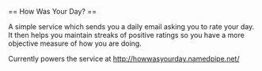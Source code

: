 == How Was Your Day? ==

A simple service which sends you a daily email asking you to rate your day. It then helps you maintain streaks of positive ratings so you have a more objective measure of how you are doing.

Currently powers the service at http://howwasyourday.namedpipe.net/


